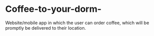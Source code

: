 # Coffee-to-your-dorm-
Website/mobile app in which the user can order coffee, which will be promptly be delivered to their location.
